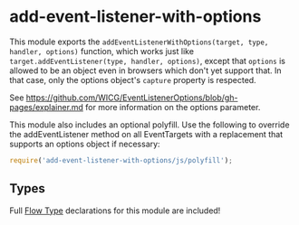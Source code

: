 # add-event-listener-with-options

This module exports the
`addEventListenerWithOptions(target, type, handler, options)` function, which
works just like `target.addEventListener(type, handler, options)`, except that
`options` is allowed to be an object even in browsers which don't yet support
that. In that case, only the options object's `capture` property is respected.

See https://github.com/WICG/EventListenerOptions/blob/gh-pages/explainer.md for
more information on the options parameter.

This module also includes an optional polyfill. Use the following to override
the addEventListener method on all EventTargets with a replacement that
supports an options object if necessary:

```js
require('add-event-listener-with-options/js/polyfill');
```

## Types

Full [Flow Type](http://flowtype.org/) declarations for this module are
included!
